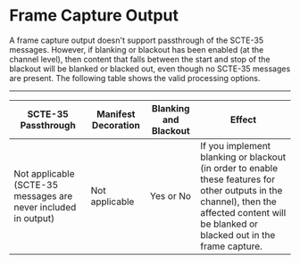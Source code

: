 # Frame Capture Output<a name="framecapture-output"></a>

A frame capture output doesn't support passthrough of the SCTE\-35 messages\. However, if blanking or blackout has been enabled \(at the channel level\), then content that falls between the start and stop of the blackout will be blanked or blacked out, even though no SCTE\-35 messages are present\. The following table shows the valid processing options\.


****  

| SCTE\-35 Passthrough | Manifest Decoration | Blanking and Blackout | Effect | 
| --- | --- | --- | --- | 
| Not applicable \(SCTE\-35 messages are never included in output\) | Not applicable | Yes or No | If you implement blanking or blackout \(in order to enable these features for other outputs in the channel\), then the affected content will be blanked or blacked out in the frame capture\. | 